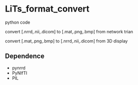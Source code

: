 # LiTs_format_convert

python code 

convert [.nrrd,.nii,.dicom] to [.mat,.png,.bmp] from network trian

convert [.mat,.png,.bmp] to [.nrrd,.nii,.dicom] from 3D display

## Dependence

* pynrrd
* PyNIfTI
* PIL


